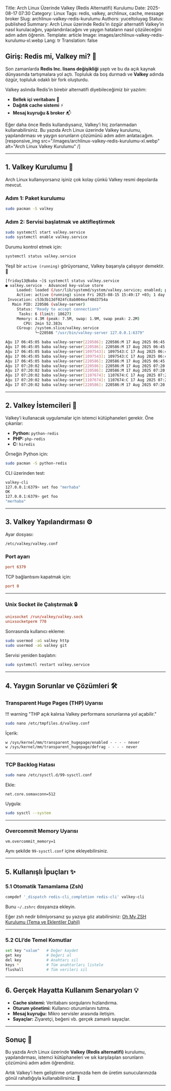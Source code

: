 Title: Arch Linux Üzerinde Valkey (Redis Alternatifi) Kurulumu
Date: 2025-08-17 07:30
Category: Linux
Tags: redis, valkey, archlinux, cache, message broker
Slug: archlinux-valkey-redis-kurulumu
Authors: yuceltoluyag
Status: published
Summary: Arch Linux üzerinde Redis'in özgür alternatifi Valkey’in nasıl kurulacağını, yapılandırılacağını ve yaygın hataların nasıl çözüleceğini adım adım öğrenin.
Template: article
Image: images/archlinux-valkey-redis-kurulumu-xl.webp
Lang: tr
Translation: false

## Giriş: Redis mi, Valkey mi? 🤔

Son zamanlarda **Redis Inc. lisans değişikliği** yaptı ve bu da açık kaynak dünyasında tartışmalara yol açtı. Topluluk da boş durmadı ve **Valkey** adında özgür, topluluk odaklı bir fork oluşturdu.

Valkey aslında Redis’in birebir alternatifi diyebileceğimiz bir yazılım:

- **Bellek içi veritabanı** 🧠
- **Dağıtık cache sistemi** ⚡
- **Mesaj kuyruğu & broker** 📬

Eğer daha önce Redis kullandıysanız, Valkey’i hiç zorlanmadan kullanabilirsiniz. Bu yazıda Arch Linux üzerinde Valkey kurulumu, yapılandırması ve yaygın sorunların çözümünü adım adım anlatacağım.  
[responsive_img src="/images/archlinux-valkey-redis-kurulumu-xl.webp" alt="Arch Linux Valkey Kurulumu" /]

---

## 1. Valkey Kurulumu 🚀

Arch Linux kullanıyorsanız işiniz çok kolay çünkü Valkey resmi depolarda mevcut.

### Adım 1: Paket kurulumu

```bash
sudo pacman -S valkey
```

### Adım 2: Servisi başlatmak ve aktifleştirmek

```bash
sudo systemctl start valkey.service
sudo systemctl enable valkey.service
```

Durumu kontrol etmek için:

```bash
systemctl status valkey.service
```

Yeşil bir `active (running)` görüyorsanız, Valkey başarıyla çalışıyor demektir. 🎉

```bash
[friday13@baba ~]$ systemctl status valkey.service
● valkey.service - Advanced key-value store
     Loaded: loaded (/usr/lib/systemd/system/valkey.service; enabled; preset: disabled)
     Active: active (running) since Fri 2025-08-15 15:49:17 +03; 1 day 15h ago
 Invocation: c53b3b13df024fc8ab004eaf48d3754a
   Main PID: 220586 (valkey-server)
     Status: "Ready to accept connections"
      Tasks: 6 (limit: 18627)
     Memory: 4.3M (peak: 7.5M, swap: 1.9M, swap peak: 2.2M)
        CPU: 2min 52.383s
     CGroup: /system.slice/valkey.service
             └─220586 "/usr/bin/valkey-server 127.0.0.1:6379"

Ağu 17 06:45:05 baba valkey-server[220586]: 220586:M 17 Aug 2025 06:45:05.283 * 100 changes in 300 seconds. Saving...
Ağu 17 06:45:05 baba valkey-server[220586]: 220586:M 17 Aug 2025 06:45:05.283 * Background saving started by pid 1097543
Ağu 17 06:45:05 baba valkey-server[1097543]: 1097543:C 17 Aug 2025 06:45:05.288 * DB saved on disk
Ağu 17 06:45:05 baba valkey-server[1097543]: 1097543:C 17 Aug 2025 06:45:05.288 * Fork CoW for RDB: current 0 MB, peak 0 MB, average 0 MB
Ağu 17 06:45:05 baba valkey-server[220586]: 220586:M 17 Aug 2025 06:45:05.384 * Background saving terminated with success
Ağu 17 07:20:02 baba valkey-server[220586]: 220586:M 17 Aug 2025 07:20:02.485 * 100 changes in 300 seconds. Saving...
Ağu 17 07:20:02 baba valkey-server[220586]: 220586:M 17 Aug 2025 07:20:02.485 * Background saving started by pid 1107674
Ağu 17 07:20:02 baba valkey-server[1107674]: 1107674:C 17 Aug 2025 07:20:02.488 * DB saved on disk
Ağu 17 07:20:02 baba valkey-server[1107674]: 1107674:C 17 Aug 2025 07:20:02.488 * Fork CoW for RDB: current 0 MB, peak 0 MB, average 0 MB
Ağu 17 07:20:02 baba valkey-server[220586]: 220586:M 17 Aug 2025 07:20:02.585 * Background saving terminated with success
```

---

## 2. Valkey İstemcileri 🔌

Valkey’i kullanacak uygulamalar için istemci kütüphaneleri gerekir. Öne çıkanlar:

- **Python:** `python-redis`
- **PHP:** `php-redis`
- **C:** `hiredis`

Örneğin Python için:

```bash
sudo pacman -S python-redis
```

CLI üzerinden test:

```bash
valkey-cli
127.0.0.1:6379> set foo "merhaba"
OK
127.0.0.1:6379> get foo
"merhaba"
```

---

## 3. Valkey Yapılandırması ⚙️

Ayar dosyası:

```
/etc/valkey/valkey.conf
```

### Port ayarı

```conf
port 6379
```

TCP bağlantısını kapatmak için:

```conf
port 0
```

---

### Unix Socket ile Çalıştırmak 🔒

```conf
unixsocket /run/valkey/valkey.sock
unixsocketperm 770
```

Sonrasında kullanıcı ekleme:

```bash
sudo usermod -aG valkey http
sudo usermod -aG valkey git
```

Servisi yeniden başlatın:

```bash
sudo systemctl restart valkey.service
```

---

## 4. Yaygın Sorunlar ve Çözümleri 🛠️

### Transparent Huge Pages (THP) Uyarısı

!!! warning "THP açık kalırsa Valkey performans sorunlarına yol açabilir."

```bash
sudo nano /etc/tmpfiles.d/valkey.conf
```

İçerik:

```
w /sys/kernel/mm/transparent_hugepage/enabled - - - - never
w /sys/kernel/mm/transparent_hugepage/defrag - - - - never
```

---

### TCP Backlog Hatası

```bash
sudo nano /etc/sysctl.d/99-sysctl.conf
```

Ekle:

```
net.core.somaxconn=512
```

Uygula:

```bash
sudo sysctl --system
```

---

### Overcommit Memory Uyarısı

```
vm.overcommit_memory=1
```

Aynı şekilde `99-sysctl.conf` içine ekleyebilirsiniz.

---

## 5. Kullanışlı İpuçları ✨

### 5.1 Otomatik Tamamlama (Zsh)

```bash
compdef '_dispatch redis-cli_completion redis-cli' valkey-cli
```

Bunu `~/.zshrc` dosyanıza ekleyin.

Eğer zsh nedir bilmiyorsanız şu yazıya göz atabilirsiniz: [Oh My ZSH Kurulumu (Tema ve Eklentiler Dahil)](/oh-my-zsh-kurulumu-tema-ve-eklentiler/)

---

### 5.2 CLI’de Temel Komutlar

```bash
set key "value"   # Değer kaydet
get key           # Değeri al
del key           # Anahtarı sil
keys *            # Tüm anahtarları listele
flushall          # Tüm verileri sil
```

---

## 6. Gerçek Hayatta Kullanım Senaryoları 💡

- **Cache sistemi:** Veritabanı sorgularını hızlandırma.
- **Oturum yönetimi:** Kullanıcı oturumlarını tutma.
- **Mesaj kuyruğu:** Mikro servisler arasında iletişim.
- **Sayaçlar:** Ziyaretçi, beğeni vb. gerçek zamanlı sayaçlar.

---

## Sonuç 🎯

Bu yazıda Arch Linux üzerinde **Valkey (Redis alternatifi)** kurulumu, yapılandırması, istemci kütüphaneleri ve sık karşılaşılan sorunların çözümünü adım adım öğrendiniz.

Artık Valkey’i hem geliştirme ortamınızda hem de üretim sunucularınızda gönül rahatlığıyla kullanabilirsiniz. 💚

---
